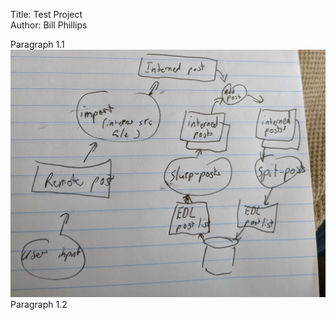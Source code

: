 Title: Test Project  
Author: Bill Phillips

Paragraph 1.1
	![](post-creation-workflow.jpg)
Paragraph 1.2
